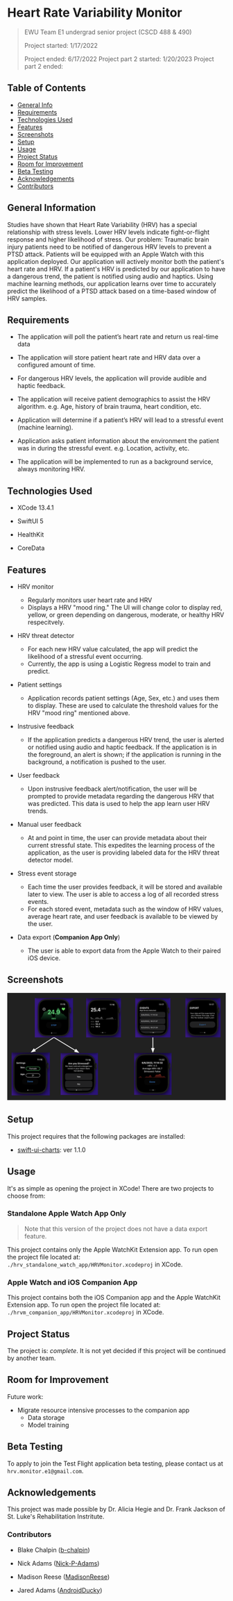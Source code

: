 # Heart Rate Variability Monitor
>
> EWU Team E1 undergrad senior project (CSCD 488 & 490)
>
> Project started: 1/17/2022
>
> Project ended: 6/17/2022
> Project part 2 started: 1/20/2023
> Project part 2 ended:

## Table of Contents

* [General Info](#general-information)
* [Requirements](#requirements)
* [Technologies Used](#technologies-used)
* [Features](#features)
* [Screenshots](#screenshots)
* [Setup](#setup)
* [Usage](#usage)
* [Project Status](#project-status)
* [Room for Improvement](#room-for-improvement)
* [Beta Testing](#beta-testing)
* [Acknowledgements](#acknowledgements)
* [Contributors](#contributors)

## General Information

Studies have shown that Heart Rate Variability (HRV) has a special relationship with stress levels. Lower HRV levels indicate fight-or-flight response and higher likelihood of stress. Our problem: Traumatic brain injury patients need to be notified of dangerous HRV levels to prevent a PTSD attack. Patients will be equipped with an Apple Watch with this application deployed. Our application will actively monitor both the patient's heart rate and HRV. If a patient's HRV is predicted by our application to have a dangerous trend, the patient is notified using audio and haptics. Using machine learning methods, our application learns over time to accurately predict the likelihood of a PTSD attack based on a time-based window of HRV samples.

## Requirements

* The application will poll the patient’s heart rate and return us real-time data

* The application will store patient heart rate and HRV data over a configured amount of time.

* For dangerous HRV levels, the application will provide audible and haptic feedback.
* The application will receive patient demographics to assist the HRV algorithm. e.g. Age, history of brain trauma, heart condition, etc.
* Application will determine if a patient’s HRV will lead to a stressful event (machine learning).
* Application asks patient information about the environment the patient was in during the stressful event. e.g. Location, activity, etc.
* The application will be implemented to run as a background service, always monitoring HRV.

## Technologies Used

* XCode 13.4.1
* SwiftUI 5

* HealthKit

* CoreData

## Features

* HRV monitor
  * Regularly monitors user heart rate and HRV
  * Displays a HRV "mood ring." The UI will change color to display red, yellow, or green depending on dangerous, moderate, or healthy HRV respecitvely.

* HRV threat detector
  * For each new HRV value calculated, the app will predict the likelihood of a stressful event occurring.
  * Currently, the app is using a Logistic Regress model to train and predict.
* Patient settings
  * Application records patient settings (Age, Sex, etc.) and uses them to display. These are used to calculate the threshold values for the HRV "mood ring" mentioned above.
* Instrusive feedback
  * If the application predicts a dangerous HRV trend, the user is alerted or notified using audio and haptic feedback. If the application is in the foreground, an alert is shown; if the application is running in the background, a notification is pushed to the user.
* User feedback
  * Upon instrusive feedback alert/notification, the user will be prompted to provide metadata regarding the dangerous HRV that was predicted. This data is used to help the app learn user HRV trends.
* Manual user feedback
  * At and point in time, the user can provide metadata about their current stressful state. This expedites the learning process of the application, as the user is providing labeled data for the HRV threat detector model.
* Stress event storage
  * Each time the user provides feedback, it will be stored and available later to view. The user is able to access a log of all recorded stress events.
  * For each stored event, metadata such as the window of HRV values, average heart rate, and user feedback is available to be viewed by the user.
* Data export (**Companion App Only**)
  * The user is able to export data from the Apple Watch to their paired iOS device.

## Screenshots

![Application UI](./docs/app-imgs/entire_ui_snapshot.png)
<!-- If you have screenshots you'd like to share, include them here. -->

## Setup

This project requires that the following packages are installed:

* [swift-ui-charts](https://github.com/spacenation/swiftui-charts/releases/tag/1.1.0): ver 1.1.0

## Usage

It's as simple as opening the project in XCode! There are two projects to choose from:

### Standalone Apple Watch App Only
>
> Note that this version of the project does not have a data export feature.

This project contains only the Apple WatchKit Extension app. To run open the project file located at: `./hrv_standalone_watch_app/HRVMonitor.xcodeproj` in XCode.

### Apple Watch and iOS Companion App

This project contains both the iOS Companion app and the Apple WatchKit Extension app. To run open the project file located at: `./hrvm_companion_app/HRVMonitor.xcodeproj` in XCode.

## Project Status

The project is: _complete_. It is not yet decided if this project will be continued by another team.

## Room for Improvement

Future work:

* Migrate resource intensive processes to the companion app
  * Data storage
  * Model training

## Beta Testing

To apply to join the Test Flight application beta testing, please contact us at `hrv.monitor.e1@gmail.com`.

## Acknowledgements

This project was made possible by Dr. Alicia Hegie and Dr. Frank Jackson of St. Luke's Rehabilitation Instritute.

### Contributors

* Blake Chalpin ([b-chalpin](https://github.com/b-chalpin))

* Nick Adams ([Nick-P-Adams](https://github.com/Nick-P-Adams))
* Madison Reese ([MadisonReese](https://github.com/MadisonReese))
* Jared Adams ([AndroidDucky](https://github.com/AndroidDucky))
